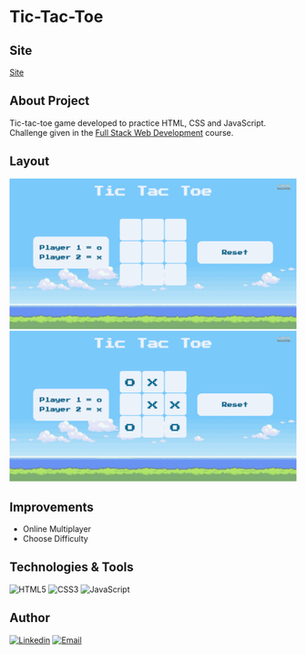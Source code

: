 # Tic-Tac-Toe

## Site
[Site](https://tictactoe-zucheli.netlify.app)

## About Project
Tic-tac-toe game developed to practice HTML, CSS and JavaScript. Challenge given in the [Full Stack Web Development](https://programadorbr.com) course. 

## Layout 
![Mobile 1](https://github.com/Zucheli/Tic-Tac-Toe/blob/main/assets/tictac1.png)
![Mobile 2](https://github.com/Zucheli/Tic-Tac-Toe/blob/main/assets/tictac2.png)

## Improvements
- Online Multiplayer
- Choose Difficulty

## Technologies & Tools
![HTML5](https://img.shields.io/badge/HTML5-E34F26?style=for-the-badge&logo=html5&logoColor=white)
![CSS3](https://img.shields.io/badge/CSS3-1572B6?style=for-the-badge&logo=css3&logoColor=white)
![JavaScript](https://img.shields.io/badge/JavaScript-323330?style=for-the-badge&logo=javascript&logoColor=F7DF1E)

## Author
[![Linkedin](https://img.shields.io/badge/Mateus_Zucheli-0077B5?style=for-the-badge&logo=linkedin&logoColor=white)](https://www.linkedin.com/in/mateus-zucheli-8b5b76171/)
[![Email](https://img.shields.io/badge/mateuszucheli@hotmail.com-0078D4?style=for-the-badge&logo=microsoft-outlook&logoColor=white)](mailto:mateuszucheli@hotmail.com)

